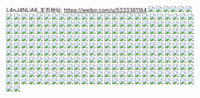 L4nJ4NLiA6_主页地址: https://weibo.com/u/5333361164 
![](https://wx4.sinaimg.cn/mw2000/005OWeSggy1h8pfjif90zj32c0340u0x.jpg) 
![](https://wx4.sinaimg.cn/mw2000/005OWeSggy1h8pfjq6sfrj31o0280b2b.jpg) 
![](https://wx4.sinaimg.cn/mw2000/005OWeSggy1h8pfjjwlt4j32c0340e82.jpg) 
![](https://wx4.sinaimg.cn/mw2000/005OWeSggy1h8pfjw2hf4j31o0280hdu.jpg) 
![](https://wx4.sinaimg.cn/mw2000/005OWeSggy1h8pfjhf3mmj32c033z1kz.jpg) 
![](https://wx4.sinaimg.cn/mw2000/005OWeSggy1h8pfjx95o2j32c0340x6p.jpg) 
![](https://wx4.sinaimg.cn/mw2000/005OWeSggy1h8pfjlk9fwj32c0340qv6.jpg) 
![](https://wx4.sinaimg.cn/mw2000/005OWeSggy1h80ihf7oknj31o0280npf.jpg) 
![](https://wx4.sinaimg.cn/mw2000/005OWeSggy1h80ih5hq80j31o0280kjn.jpg) 
![](https://wx4.sinaimg.cn/mw2000/005OWeSggy1h80ihgh4p3j32c03511ky.jpg) 
![](https://wx4.sinaimg.cn/mw2000/005OWeSggy1h80ihhas4gj32c0340npd.jpg) 
![](https://wx4.sinaimg.cn/mw2000/005OWeSggy1h80igxbjlpj31o0280npe.jpg) 
![](https://wx4.sinaimg.cn/mw2000/005OWeSggy1h80ihkv7zxj32c035nu0x.jpg) 
![](https://wx4.sinaimg.cn/mw2000/005OWeSggy1h80ihj7x0wj32c0340e82.jpg) 
![](https://wx4.sinaimg.cn/mw2000/005OWeSggy1h7y5r784bej316o1kw7wh.jpg) 
![](https://wx4.sinaimg.cn/mw2000/005OWeSggy1h7p0nmpnnjj31o0280qrb.jpg) 
![](https://wx4.sinaimg.cn/mw2000/005OWeSggy1h7gor7qlwnj31o02801kz.jpg) 
![](https://wx4.sinaimg.cn/mw2000/005OWeSggy1h7gorbmwqwj30u013z7de.jpg) 
![](https://wx4.sinaimg.cn/mw2000/005OWeSggy1h7gos6j5rej31gi1y07wh.jpg) 
![](https://wx4.sinaimg.cn/mw2000/005OWeSggy1h7gorvxaewj31o02801ky.jpg) 
![](https://wx4.sinaimg.cn/mw2000/005OWeSggy1h7gos19kn9j31o0280qhr.jpg) 
![](https://wx4.sinaimg.cn/mw2000/005OWeSggy1h7gos57mkij31o0280dsw.jpg) 
![](https://wx4.sinaimg.cn/mw2000/005OWeSggy1h7goqdid2cj32c0340hdv.jpg) 
![](https://wx4.sinaimg.cn/mw2000/005OWeSggy1h7ayqovyipj31o0280e83.jpg) 
![](https://wx4.sinaimg.cn/mw2000/005OWeSggy1h6vd8n6hugj32aj35snpd.jpg) 
![](https://wx4.sinaimg.cn/mw2000/005OWeSggy1h6sha5yl7oj32c02c0hdt.jpg) 
![](https://wx4.sinaimg.cn/mw2000/005OWeSggy1h6sha8pewcj32c02c07wh.jpg) 
![](https://wx4.sinaimg.cn/mw2000/005OWeSggy1h4txupnxkyj32c0340hdt.jpg) 
![](https://wx4.sinaimg.cn/mw2000/005OWeSggy1h4gbcm6wr4j31o0280e81.jpg) 
![](https://wx4.sinaimg.cn/mw2000/005OWeSggy1h4gbcwtxobj31o0280b29.jpg) 
![](https://wx4.sinaimg.cn/mw2000/005OWeSggy1h4gbcts24ij31o0280e81.jpg) 
![](https://wx4.sinaimg.cn/mw2000/005OWeSggy1h4gbch4rkbj31o0280kjl.jpg) 
![](https://wx4.sinaimg.cn/mw2000/005OWeSggy1h4gbd1khqtj31o0280x6p.jpg) 
![](https://wx4.sinaimg.cn/mw2000/005OWeSggy1h4gbcqg2rdj31o0280e81.jpg) 
![](https://wx4.sinaimg.cn/mw2000/005OWeSggy1h44eu5g9xmj31o0280x6p.jpg) 
![](https://wx4.sinaimg.cn/mw2000/005OWeSggy1h1wcyryg9lj31o0280e83.jpg) 
![](https://wx4.sinaimg.cn/mw2000/005OWeSggy1h1wcyyifutj32c0340hdv.jpg) 
![](https://wx4.sinaimg.cn/mw2000/005OWeSggy1h16xj0w4t8j32801o01ky.jpg) 
![](https://wx4.sinaimg.cn/mw2000/005OWeSggy1h16xixzegfj32801o0u0x.jpg) 
![](https://wx4.sinaimg.cn/mw2000/005OWeSggy1h16xix8fqqj31o0280e82.jpg) 
![](https://wx4.sinaimg.cn/mw2000/005OWeSggy1h16xizctyaj31o0280u0x.jpg) 
![](https://wx4.sinaimg.cn/mw2000/005OWeSggy1h03z6xgo5gj31o0280b2a.jpg) 
![](https://wx4.sinaimg.cn/mw2000/005OWeSggy1gznhwioojyj31o02807wi.jpg) 
![](https://wx4.sinaimg.cn/mw2000/005OWeSggy1gznhwf7i0kj31o02804qq.jpg) 
![](https://wx4.sinaimg.cn/mw2000/005OWeSggy1gznhw8uuhtj31o0280qv5.jpg) 
![](https://wx4.sinaimg.cn/mw2000/005OWeSggy1gznhwbkphzj31o0280npd.jpg) 
![](https://wx4.sinaimg.cn/mw2000/005OWeSggy1gznhwlr6ecj31o0280npd.jpg) 
![](https://wx4.sinaimg.cn/mw2000/005OWeSggy1gznhw55udbj31o0280kjl.jpg) 
![](https://wx4.sinaimg.cn/mw2000/005OWeSggy1gyoqvhtnfjj31o01o07wh.jpg) 
![](https://wx4.sinaimg.cn/mw2000/005OWeSggy1gyoqvk6ihuj31o01o01kx.jpg) 
![](https://wx4.sinaimg.cn/mw2000/005OWeSggy1gyoqvn8tjxj31o01o04qp.jpg) 
![](https://wx4.sinaimg.cn/mw2000/005OWeSggy1gyoqvm4ld9j31o01o0b29.jpg) 
![](https://wx4.sinaimg.cn/mw2000/005OWeSggy1gy8zety8gtj30u00u0q9e.jpg) 
![](https://wx4.sinaimg.cn/mw2000/005OWeSggy1gy8zev0ojqj30u00u0grt.jpg) 
![](https://wx4.sinaimg.cn/mw2000/005OWeSggy1gy8zex97z9j30u00u0grd.jpg) 
![](https://wx4.sinaimg.cn/mw2000/005OWeSggy1gy8zexvm5fj30u00u0gr7.jpg) 
![](https://wx4.sinaimg.cn/mw2000/005OWeSggy1gy8zewn5xgj30v90u00y0.jpg) 
![](https://wx4.sinaimg.cn/mw2000/005OWeSggy1gy8zeves9xj30u00u0wkn.jpg) 
![](https://wx4.sinaimg.cn/mw2000/005OWeSggy1gy8zeyczmzj30u00u044w.jpg) 
![](https://wx4.sinaimg.cn/mw2000/005OWeSggy1gy8zeyx7zdj30u00vdq96.jpg) 
![](https://wx4.sinaimg.cn/mw2000/005OWeSggy1gy8zeui5ppj30u00u0tek.jpg) 
![](https://wx4.sinaimg.cn/mw2000/005OWeSggy1gy456saygwj31o0281x6p.jpg) 
![](https://wx4.sinaimg.cn/mw2000/005OWeSggy1gxsextg9g4j31880u0gmt.jpg) 
![](https://wx4.sinaimg.cn/mw2000/005OWeSggy1gxsextyvhkj31910u0abo.jpg) 
![](https://wx4.sinaimg.cn/mw2000/005OWeSggy1gxsext1kurj318b0u00tv.jpg) 
![](https://wx4.sinaimg.cn/mw2000/005OWeSggy1gxsexug8gaj31910u0q49.jpg) 
![](https://wx4.sinaimg.cn/mw2000/005OWeSggy1gxsexvlq6hj317i0u0gna.jpg) 
![](https://wx4.sinaimg.cn/mw2000/005OWeSggy1gxq60bwj51j31o0280hdu.jpg) 
![](https://wx4.sinaimg.cn/mw2000/005OWeSggy1gxq60ey1rcj316o1kwe81.jpg) 
![](https://wx4.sinaimg.cn/mw2000/005OWeSggy1gxq60808dpj31o02807wi.jpg) 
![](https://wx4.sinaimg.cn/mw2000/005OWeSggy1gxq60pb0r7j31o0280b2a.jpg) 
![](https://wx4.sinaimg.cn/mw2000/005OWeSggy1gxq61776tuj31o0280kjm.jpg) 
![](https://wx4.sinaimg.cn/mw2000/005OWeSggy1gxq614wju5j31o0280kjm.jpg) 
![](https://wx4.sinaimg.cn/mw2000/005OWeSggy1gxq60k9q4pj31o0280e82.jpg) 
![](https://wx4.sinaimg.cn/mw2000/005OWeSggy1gxq60z3yhwj31o02804qq.jpg) 
![](https://wx4.sinaimg.cn/mw2000/005OWeSggy1gxq60v2u92j31o02804qq.jpg) 
![](https://wx4.sinaimg.cn/mw2000/005OWeSggy1gx54uy8nhyj30u014aqa4.jpg) 
![](https://wx4.sinaimg.cn/mw2000/005OWeSggy1gwnulqz2boj316o1kw1kx.jpg) 
![](https://wx4.sinaimg.cn/mw2000/005OWeSggy1gwnulxq0h6j31o0280x6p.jpg) 
![](https://wx4.sinaimg.cn/mw2000/005OWeSggy1gwnum4dky9j31o02801ky.jpg) 
![](https://wx4.sinaimg.cn/mw2000/005OWeSggy1gwnumcakisj316o1kwx6f.jpg) 
![](https://wx4.sinaimg.cn/mw2000/005OWeSggy1gwnum84yfnj316o1kwb0e.jpg) 
![](https://wx4.sinaimg.cn/mw2000/005OWeSggy1gwnumn3ocqj316o1kwkdq.jpg) 
![](https://wx4.sinaimg.cn/mw2000/005OWeSggy1gwnumlgckaj31o0280x6p.jpg) 
![](https://wx4.sinaimg.cn/mw2000/005OWeSggy1gwnuob4tn2j31o02807wh.jpg) 
![](https://wx4.sinaimg.cn/mw2000/005OWeSggy1gwnuocg3fcj32801o0e81.jpg) 
![](https://wx4.sinaimg.cn/mw2000/005OWeSggy1gwi4e6qi72j31o0280e81.jpg) 
![](https://wx4.sinaimg.cn/mw2000/005OWeSggy1gwi4e42xnhj31o029k7wh.jpg) 
![](https://wx4.sinaimg.cn/mw2000/005OWeSggy1gwi4e24bcqj31o0280qv5.jpg) 
![](https://wx4.sinaimg.cn/mw2000/005OWeSggy1gwi4ech9t6j31o0280hdt.jpg) 
![](https://wx4.sinaimg.cn/mw2000/005OWeSggy1gwi4ead7ukj31o0280b29.jpg) 
![](https://wx4.sinaimg.cn/mw2000/005OWeSggy1gwi4e8oqpmj31o0280qv5.jpg) 
![](https://wx4.sinaimg.cn/mw2000/005OWeSggy1gw7sopkv09j31o0280npd.jpg) 
![](https://wx4.sinaimg.cn/mw2000/005OWeSggy1gvwd69g1apj31400u0n33.jpg) 
![](https://wx4.sinaimg.cn/mw2000/005OWeSggy1gvwd69zyhjj31400u0gt7.jpg) 
![](https://wx4.sinaimg.cn/mw2000/005OWeSggy1gvwd6ao03bj31400u0n3v.jpg) 
![](https://wx4.sinaimg.cn/mw2000/005OWeSggy1gvwd6c4huij312m0u045d.jpg) 
![](https://wx4.sinaimg.cn/mw2000/005OWeSggy1gvwd6bctubj30u01407a3.jpg) 
![](https://wx4.sinaimg.cn/mw2000/005OWeSggy1gvwd68ybyfj31400u045q.jpg) 
![](https://wx4.sinaimg.cn/mw2000/005OWeSggy1gvlzhrmeidj60u00u045002.jpg) 
![](https://wx4.sinaimg.cn/mw2000/005OWeSggy1gvinjgng43j616o1kwnoe02.jpg) 
![](https://wx4.sinaimg.cn/mw2000/005OWeSggy1gv5o83akrdj61o0280e8102.jpg) 
![](https://wx4.sinaimg.cn/mw2000/005OWeSggy1guybgqcpsbj60u0140jvm02.jpg) 
![](https://wx4.sinaimg.cn/mw2000/005OWeSggy1guk9w8bykdj60u00u07ai02.jpg) 
![](https://wx4.sinaimg.cn/mw2000/005OWeSggy1guk9w8s1qxj60u00u0n3502.jpg) 
![](https://wx4.sinaimg.cn/mw2000/005OWeSggy1guk9w99im9j60u00u0thp02.jpg) 
![](https://wx4.sinaimg.cn/mw2000/005OWeSggy1guk9w7rkujj60u00u0dn802.jpg) 
![](https://wx4.sinaimg.cn/mw2000/005OWeSggy1gtl0kyz9msj30ul0u0dln.jpg) 
![](https://wx4.sinaimg.cn/mw2000/005OWeSggy1gtl0kyj24nj30u00uothi.jpg) 
![](https://wx4.sinaimg.cn/mw2000/005OWeSggy1gtl0l0qlm7j30u00yp46r.jpg) 
![](https://wx4.sinaimg.cn/mw2000/005OWeSggy1gtl0kzxllqj30un0u0dmv.jpg) 
![](https://wx4.sinaimg.cn/mw2000/005OWeSggy1gt0qwayjdwj30u0141451.jpg) 
![](https://wx4.sinaimg.cn/mw2000/005OWeSggy1gt0qwai9h1j30u0140dns.jpg) 
![](https://wx4.sinaimg.cn/mw2000/005OWeSggy1gt0qwa04z3j30u0141n65.jpg) 
![](https://wx4.sinaimg.cn/mw2000/005OWeSggy1gt0qw9kgj4j30u0140wqa.jpg) 
![](https://wx4.sinaimg.cn/mw2000/005OWeSggy1gsy36w0rfnj30u0140q8e.jpg) 
![](https://wx4.sinaimg.cn/mw2000/005OWeSggy1gsy370k9h9j60u01400y302.jpg) 
![](https://wx4.sinaimg.cn/mw2000/005OWeSggy1gsy36x18lyj30u0140wjl.jpg) 
![](https://wx4.sinaimg.cn/mw2000/005OWeSgly1gsmpzgfgrfj32c0340b2b.jpg) 
![](https://wx4.sinaimg.cn/mw2000/005OWeSgly1gsmpzqsvkzj32w72w7b2c.jpg) 
![](https://wx4.sinaimg.cn/mw2000/005OWeSgly1gsmpzwbnx4j32c0340hdv.jpg) 
![](https://wx4.sinaimg.cn/mw2000/005OWeSgly1gsmpz8llahj32c0340b2e.jpg) 
![](https://wx4.sinaimg.cn/mw2000/005OWeSgly1gsi97k5741j32c03407wj.jpg) 
![](https://wx4.sinaimg.cn/mw2000/005OWeSgly1gsd4ykhbg7j32c0340x6q.jpg) 
![](https://wx4.sinaimg.cn/mw2000/005OWeSgly1gsd4y7bobnj31o0280u12.jpg) 
![](https://wx4.sinaimg.cn/mw2000/005OWeSgly1gsd4xz6jsmj32c02c0tuj.jpg) 
![](https://wx4.sinaimg.cn/mw2000/005OWeSgly1gsd4yf0ratj32c02c0e81.jpg) 
![](https://wx4.sinaimg.cn/mw2000/005OWeSgly1gsbumroj00j31o0280hdt.jpg) 
![](https://wx4.sinaimg.cn/mw2000/005OWeSgly1gsbum7bovdj31o0280kjl.jpg) 
![](https://wx4.sinaimg.cn/mw2000/005OWeSggy1grrwzz1xetj30u0140k32.jpg) 
![](https://wx4.sinaimg.cn/mw2000/005OWeSggy1grrx0023fij30u0140dsy.jpg) 
![](https://wx4.sinaimg.cn/mw2000/005OWeSggy1grloizzj9pj30u0140do5.jpg) 
![](https://wx4.sinaimg.cn/mw2000/005OWeSggy1grloj0lgapj30u0140k0x.jpg) 
![](https://wx4.sinaimg.cn/mw2000/005OWeSggy1grloj137sdj30u0140ti2.jpg) 
![](https://wx4.sinaimg.cn/mw2000/005OWeSggy1grloj1scn9j30u0140n6q.jpg) 
![](https://wx4.sinaimg.cn/mw2000/005OWeSggy1gqrhkyhb4ej30n01dsdlb.jpg) 
![](https://wx4.sinaimg.cn/mw2000/005OWeSggy1gosy10p1mdj327g2p2b2d.jpg) 
![](https://wx4.sinaimg.cn/mw2000/005OWeSggy1gosy182cg3j32c0340qv7.jpg) 
![](https://wx4.sinaimg.cn/mw2000/005OWeSggy1goql8ch8hlj31o0280b2a.jpg) 
![](https://wx4.sinaimg.cn/mw2000/005OWeSggy1goql8fuco3j31o02807wi.jpg) 
![](https://wx4.sinaimg.cn/mw2000/005OWeSggy1go5vqbcciyj30u0140wu9.jpg) 
![](https://wx4.sinaimg.cn/mw2000/005OWeSgly1gnxohwkcwkj30u01404cp.jpg) 
![](https://wx4.sinaimg.cn/mw2000/005OWeSggy1gmay68lmbzj316o1kw7li.jpg) 
![](https://wx4.sinaimg.cn/mw2000/005OWeSggy1gmay672l1rj316o1kw4gs.jpg) 
![](https://wx4.sinaimg.cn/mw2000/005OWeSggy1gm11t2p9qzj31k622x4qq.jpg) 
![](https://wx4.sinaimg.cn/mw2000/005OWeSggy1gm11t1kgk4j316o1kwe2g.jpg) 
![](https://wx4.sinaimg.cn/mw2000/005OWeSggy1gm11t0xy65j316n1kw4qp.jpg) 
![](https://wx4.sinaimg.cn/mw2000/005OWeSggy1gm11t3wkspj316o1kwe29.jpg) 
![](https://wx4.sinaimg.cn/mw2000/005OWeSggy1glkb9kp5xuj32c0340kjm.jpg) 
![](https://wx4.sinaimg.cn/mw2000/005OWeSggy1glkb8q6ezrj316o1kw155.jpg) 
![](https://wx4.sinaimg.cn/mw2000/005OWeSggy1glkb9vogqij31o0280b29.jpg) 
![](https://wx4.sinaimg.cn/mw2000/005OWeSggy1glkb8ktw15j31gt1yfkh1.jpg) 
![](https://wx4.sinaimg.cn/mw2000/005OWeSggy1gjzoa9p4g4j30rm10311g.jpg) 
![](https://wx4.sinaimg.cn/mw2000/005OWeSggy1gjfw18czxoj31o0280x6p.jpg) 
![](https://wx4.sinaimg.cn/mw2000/005OWeSggy1gjfw19fd7dj31o02804qq.jpg) 
![](https://wx4.sinaimg.cn/mw2000/005OWeSggy1gjfw17aha0j31o0280qv5.jpg) 
![](https://wx4.sinaimg.cn/mw2000/005OWeSggy1gjfw1a6z0xj31o01o0b29.jpg) 
![](https://wx4.sinaimg.cn/mw2000/005OWeSggy1gixl1qeyjaj316o1kwww0.jpg) 
![](https://wx4.sinaimg.cn/mw2000/005OWeSggy1gixl1oorm3j316o1kwk8s.jpg) 
![](https://wx4.sinaimg.cn/mw2000/005OWeSggy1gih8t6gl3pj31o01o04qq.jpg) 
![](https://wx4.sinaimg.cn/mw2000/005OWeSgly1ghaysd1stjj31d31bb4qp.jpg) 
![](https://wx4.sinaimg.cn/mw2000/005OWeSggy1gh2gihriw0j316o16okjl.jpg) 
![](https://wx4.sinaimg.cn/mw2000/005OWeSggy1gglaitt2p8j30r70u0wsv.jpg) 
![](https://wx4.sinaimg.cn/mw2000/005OWeSggy1gglaipdmxzj31kw1kwhdt.jpg) 
![](https://wx4.sinaimg.cn/mw2000/005OWeSggy1gglainrhwpj30u00u0h23.jpg) 
![](https://wx4.sinaimg.cn/mw2000/005OWeSggy1gglaissce2j31kw1kw4qp.jpg) 
![](https://wx4.sinaimg.cn/mw2000/005OWeSggy1gglairr5c3j31kw1kwkjl.jpg) 
![](https://wx4.sinaimg.cn/mw2000/005OWeSggy1gglaitb2osj31kw1kwkhc.jpg) 
![](https://wx4.sinaimg.cn/mw2000/005OWeSggy1gglaio6mg0j30u00u0tjw.jpg) 
![](https://wx4.sinaimg.cn/mw2000/005OWeSggy1gglaiqb9tbj31kw1kwb29.jpg) 
![](https://wx4.sinaimg.cn/mw2000/005OWeSggy1gglaioouuwj30u00u0k4e.jpg) 
![](https://wx4.sinaimg.cn/mw2000/005OWeSggy1ggcfobqyscj31o01o07wh.jpg) 
![](https://wx4.sinaimg.cn/mw2000/005OWeSggy1ggcfob19zgj316o16o7wh.jpg) 
![](https://wx4.sinaimg.cn/mw2000/005OWeSggy1ggcfocntalj31o01fde81.jpg) 
![](https://wx4.sinaimg.cn/mw2000/005OWeSggy1ggcfodwpkyj31o01o0qtp.jpg) 
![](https://wx4.sinaimg.cn/mw2000/005OWeSggy1ggcfoeunynj316o16o7wh.jpg) 
![](https://wx4.sinaimg.cn/mw2000/005OWeSggy1ggcfofjzltj31o01o01kx.jpg) 
![](https://wx4.sinaimg.cn/mw2000/005OWeSggy1gehl4t4yjcj31o01o0e81.jpg) 
![](https://wx4.sinaimg.cn/mw2000/005OWeSggy1gehl4njrwrj31o01o0qv5.jpg) 
![](https://wx4.sinaimg.cn/mw2000/005OWeSggy1gehl4oau2gj31o01o0b29.jpg) 
![](https://wx4.sinaimg.cn/mw2000/005OWeSggy1gehl4pshbjj31o01o07wh.jpg) 
![](https://wx4.sinaimg.cn/mw2000/005OWeSggy1gehl4r8enqj31o01o07wh.jpg) 
![](https://wx4.sinaimg.cn/mw2000/005OWeSggy1gehl4qgikwj31o01o0hdt.jpg) 
![](https://wx4.sinaimg.cn/mw2000/005OWeSggy1gehl4sjkl7j31o01o0b29.jpg) 
![](https://wx4.sinaimg.cn/mw2000/005OWeSggy1gehl4rx5lwj31o01o0e81.jpg) 
![](https://wx4.sinaimg.cn/mw2000/005OWeSggy1gehl4trn24j31o01o07wh.jpg) 
![](https://wx4.sinaimg.cn/mw2000/005OWeSggy1gdk1pn7q2tj32c0340e82.jpg) 
![](https://wx4.sinaimg.cn/mw2000/005OWeSggy1gdk1puz8atj31o01o0nnq.jpg) 
![](https://wx4.sinaimg.cn/mw2000/005OWeSggy1gdk1qeiyybj31o01o01jd.jpg) 
![](https://wx4.sinaimg.cn/mw2000/005OWeSggy1gdk1q54eb7j31o01o0b29.jpg) 
![](https://wx4.sinaimg.cn/mw2000/005OWeSggy1gcss7q8ufvj31o01o0kh8.jpg) 
![](https://wx4.sinaimg.cn/mw2000/005OWeSggy1gclwxqjxnbj3262260u0x.jpg) 
![](https://wx4.sinaimg.cn/mw2000/005OWeSggy1gchcvhq7jdj30u00u00wa.jpg) 
![](https://wx4.sinaimg.cn/mw2000/005OWeSggy1gchcviw3k0j30u013y11g.jpg) 
![](https://wx4.sinaimg.cn/mw2000/005OWeSggy1gc8p6xzcxsj31401407wh.jpg) 
![](https://wx4.sinaimg.cn/mw2000/005OWeSggy1gc8p79uxymj31mo1mo4qq.jpg) 
![](https://wx4.sinaimg.cn/mw2000/005OWeSggy1gc8p6r3yctj30m80m8wkt.jpg) 
![](https://wx4.sinaimg.cn/mw2000/005OWeSggy1gc8p7fqqznj31401401kx.jpg) 
![](https://wx4.sinaimg.cn/mw2000/005OWeSggy1gbxp8iks7wj315s15rav6.jpg) 
![](https://wx4.sinaimg.cn/mw2000/005OWeSggy1gbxp8eg5jij315s15razw.jpg) 
![](https://wx4.sinaimg.cn/mw2000/005OWeSggy1gbxp8ndil4j31mo1moty1.jpg) 
![](https://wx4.sinaimg.cn/mw2000/005OWeSggy1gbxp8rvwj4j31mo1moh94.jpg) 
![](https://wx4.sinaimg.cn/mw2000/005OWeSggy1gbrota9acjj31401404q9.jpg) 
![](https://wx4.sinaimg.cn/mw2000/005OWeSggy1gbrot7fr8rj3140140tda.jpg) 
![](https://wx4.sinaimg.cn/mw2000/005OWeSggy1gbrotbpa0cj31400z0kg6.jpg) 
![](https://wx4.sinaimg.cn/mw2000/005OWeSggy1gbrotdga98j314011g1kx.jpg) 
![](https://wx4.sinaimg.cn/mw2000/005OWeSggy1gblr1xwslyj31401404qp.jpg) 
![](https://wx4.sinaimg.cn/mw2000/005OWeSggy1gb35ta9hqrj31w01w0npe.jpg) 
![](https://wx4.sinaimg.cn/mw2000/005OWeSggy1gb35tq0aqsj31w01w0x6q.jpg) 
![](https://wx4.sinaimg.cn/mw2000/005OWeSggy1gaptbru1p9j316o16o4qp.jpg) 
![](https://wx4.sinaimg.cn/mw2000/005OWeSggy1gaodu6uzalj316o16o1kx.jpg) 
![](https://wx4.sinaimg.cn/mw2000/005OWeSggy1gaodu5qi60j316o16o1kx.jpg) 
![](https://wx4.sinaimg.cn/mw2000/005OWeSggy1gaodu4ipm0j31mo1mo4qq.jpg) 
![](https://wx4.sinaimg.cn/mw2000/005OWeSggy1gaodu1yytej31w01w07wi.jpg) 
![](https://wx4.sinaimg.cn/mw2000/005OWeSggy1gakxc04dftj30u00u0wk4.jpg) 
![](https://wx4.sinaimg.cn/mw2000/005OWeSggy1gaco9cwl58j31401407wh.jpg) 
![](https://wx4.sinaimg.cn/mw2000/005OWeSggy1ga9evsjmjoj31400u0dmr.jpg) 
![](https://wx4.sinaimg.cn/mw2000/005OWeSggy1ga9evu0cngj30u00u0tf4.jpg) 
![](https://wx4.sinaimg.cn/mw2000/005OWeSggy1ga759iaqbij30u0140wjq.jpg) 
![](https://wx4.sinaimg.cn/mw2000/005OWeSggy1ga759j940gj30qe140jvo.jpg) 
![](https://wx4.sinaimg.cn/mw2000/005OWeSggy1g9xxv5d8eij31h01z41l0.jpg) 
![](https://wx4.sinaimg.cn/mw2000/005OWeSggy1g9xxvrunjxj31gw1z44qs.jpg) 
![](https://wx4.sinaimg.cn/mw2000/005OWeSggy1g9xy132ziwj31hc1hchdu.jpg) 
![](https://wx4.sinaimg.cn/mw2000/005OWeSggy1g9xy1gf95tj31hc1hce82.jpg) 
![](https://wx4.sinaimg.cn/mw2000/005OWeSggy1g9wmj2txzoj30u0121woz.jpg) 
![](https://wx4.sinaimg.cn/mw2000/005OWeSggy1g9wmj0eeozj30u00u046w.jpg) 
![](https://wx4.sinaimg.cn/mw2000/005OWeSggy1g9wmiyo51oj30u00u07ad.jpg) 
![](https://wx4.sinaimg.cn/mw2000/005OWeSggy1g9wmixb62tj30u00u078r.jpg) 
![](https://wx4.sinaimg.cn/mw2000/005OWeSgly1g9pz5fdddcj30u00u0aeq.jpg) 
![](https://wx4.sinaimg.cn/mw2000/005OWeSgly1g9pz5eqr28j31ou0u0n7k.jpg) 
![](https://wx4.sinaimg.cn/mw2000/005OWeSgly1g9mfx1a0ilj30u00u0mzx.jpg) 
![](https://wx4.sinaimg.cn/mw2000/005OWeSgly1g9mfx25n24j30u00u0adk.jpg) 
![](https://wx4.sinaimg.cn/mw2000/005OWeSgly1g9mfx0s2p6j30u00u0gnu.jpg) 
![](https://wx4.sinaimg.cn/mw2000/005OWeSgly1g9mfx1qi7lj30u00u0n01.jpg) 
![](https://wx4.sinaimg.cn/mw2000/005OWeSgly1g9e7h39ve4j30u00u0tb0.jpg) 
![](https://wx4.sinaimg.cn/mw2000/005OWeSgly1g9e7h3twcwj30u00u0q5t.jpg) 
![](https://wx4.sinaimg.cn/mw2000/005OWeSgly1g9cy654u6cj30u0140td8.jpg) 
![](https://wx4.sinaimg.cn/mw2000/005OWeSgly1g9cy640ienj30u00u0779.jpg) 
![](https://wx4.sinaimg.cn/mw2000/005OWeSgly1g8z3iycx9nj30u00u0abu.jpg) 
![](https://wx4.sinaimg.cn/mw2000/005OWeSggy1g8amxl0cvpj30mi140naf.jpg) 
![](https://wx4.sinaimg.cn/mw2000/005OWeSggy1g80h0bs43mj30u00u0gt0.jpg) 
![](https://wx4.sinaimg.cn/mw2000/005OWeSggy1g7xsks6nvwj30pf0tzgpr.jpg) 
![](https://wx4.sinaimg.cn/mw2000/005OWeSggy1g7mrs2hox5j30hs0qodgx.jpg) 
![](https://wx4.sinaimg.cn/mw2000/005OWeSggy1g7mrs2rqkfj30qo140te9.jpg) 
![](https://wx4.sinaimg.cn/mw2000/005OWeSggy1g6z3riuaoij30ry0u00vo.jpg) 
![](https://wx4.sinaimg.cn/mw2000/005OWeSggy1g5cpmp7vx6j31400u01jg.jpg) 
![](https://wx4.sinaimg.cn/mw2000/005OWeSggy1g4xgtvw365j30u00u07ad.jpg) 
![](https://wx4.sinaimg.cn/mw2000/005OWeSggy1g4103t4s2qj31z41hcx6p.jpg) 
![](https://wx4.sinaimg.cn/mw2000/005OWeSggy1g4103tzanvj31z41hc1ky.jpg) 
![](https://wx4.sinaimg.cn/mw2000/005OWeSggy1g4103rjjktj31z41hchdt.jpg) 
![](https://wx4.sinaimg.cn/mw2000/005OWeSggy1g4103s9u8oj31z41hce81.jpg) 
![](https://wx4.sinaimg.cn/mw2000/005OWeSggy1g3wkkungtlj31400u0h14.jpg) 
![](https://wx4.sinaimg.cn/mw2000/005OWeSggy1g1829z3x6jj33tt2pg4qv.jpg) 
![](https://wx4.sinaimg.cn/mw2000/005OWeSggy1g182aov6ttj311p0qojz9.jpg) 
![](https://wx4.sinaimg.cn/mw2000/005OWeSggy1g1829jyomoj33tt2pghdy.jpg) 
![](https://wx4.sinaimg.cn/mw2000/005OWeSggy1g182b4xh98j33tt2pgqva.jpg) 
![](https://wx4.sinaimg.cn/mw2000/005OWeSggy1g182bmh16nj33tt2pgkjr.jpg) 
![](https://wx4.sinaimg.cn/mw2000/005OWeSggy1g182al37qnj33tt2pgqva.jpg) 
